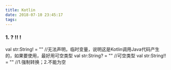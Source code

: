 ```yaml
---
title: Kotlin
date: 2018-07-10 23:45:17
tags:
---
```


### 1. ? !! !
val str:String! = ""  //无法声明，临时变量，说明这是Kotlin调用Java代码产生的，如果要使用，最好用可空类型
val str:String? = ""  //可空类型
val str:String!! = "" //1.强制转换；2.不能为空

<!-- more -->
